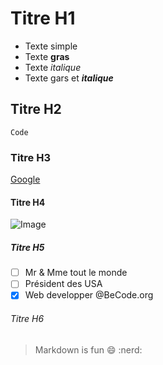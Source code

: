 # Titre H1
- Texte simple
- Texte **gras**
- Texte *italique*
- Texte gars et _**italique**_

## Titre H2
`Code`

### Titre H3
[Google](http://google.com)

#### Titre H4
![Image](https://www.google.com/url?sa=i&url=https%3A%2F%2Fencrypted-tbn0.gstatic.com%2Fimages%3Fq%3Dtbn%3AANd9GcQjzC2JyZDZ_RaWf0qp11K0lcvB6b6kYNMoqtZAQ9hiPZ4cTIOB&psig=AOvVaw0w3Ui0B1c5_6iVJoyvTjTN&ust=1591619174193000&source=images&cd=vfe&ved=0CAIQjRxqFwoTCMjhlM7Z7-kCFQAAAAAdAAAAABAD)

##### Titre H5
- [ ] Mr & Mme tout le monde
- [ ] Président des USA
- [x] Web developper @BeCode.org

###### Titre H6
> Markdown is fun :smile: :nerd: